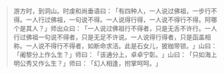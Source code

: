 
> 游方时，到洞山。时虔和尚垂语曰：​「有四种人，一人说过佛祖，一步行不得。一人行过佛祖，一句说不得。一人说得行得，一人说不得行不得。阿哪个是其人？​」师出众曰：​「一人说过佛祖行不得者，只是无舌不许行。一人行过佛祖一句说不得者，只是无足不许说。一人说得行得者，只是函盖相称。一人说不得行不得者，如断命求活。此是石女儿，披枷带锁。​」山曰：​「阇黎分上作么生？​」师曰：​「该通分上，卓卓宁彰。​」山曰：​「只如海上明公秀又作么生？​」师曰：​「幻人相逢，拊掌呵呵。​」
